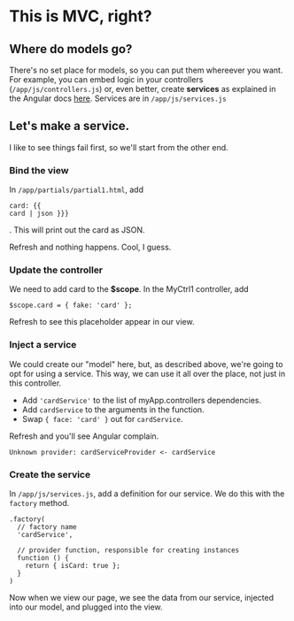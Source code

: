 # This is MVC, right?

## Where do models go?

There's no set place for models, so you can put them whereever you want.  For example, you can embed logic in your controllers (<code>/app/js/controllers.js</code>) or, even better, create **services** as explained in the Angular docs [here](http://docs.angularjs.org/guide/concepts#service).  Services are in <code>/app/js/services.js</code>

## Let's make a service.

I like to see things fail first, so we'll start from the other end.

### Bind the view

In <code>/app/partials/partial1.html</code>, add <code><p>card: {{ card | json }}}</p></code>.  This will print out the card as JSON.

Refresh and nothing happens.  Cool, I guess.

### Update the controller

We need to add card to the **$scope**.  In the MyCtrl1 controller, add

    $scope.card = { fake: 'card' };

Refresh to see this placeholder appear in our view.

### Inject a service

We could create our "model" here, but, as described above, we're going to opt for using a service.  This way, we can use it all over the place, not just in this controller.

* Add <code>'cardService'</code> to the list of myApp.controllers dependencies.
* Add <code>cardService</code> to the arguments in the function.
* Swap <code>{ face: 'card' }</code> out for <code>cardService</code>.

Refresh and you'll see Angular complain.

    Unknown provider: cardServiceProvider <- cardService

### Create the service

In <code>/app/js/services.js</code>, add a definition for our service.  We do this with the <code>factory</code> method.

    .factory(
      // factory name
      'cardService',

      // provider function, responsible for creating instances
      function () {
        return { isCard: true };
      }
    )

Now when we view our page, we see the data from our service, injected into our model, and plugged into the view.